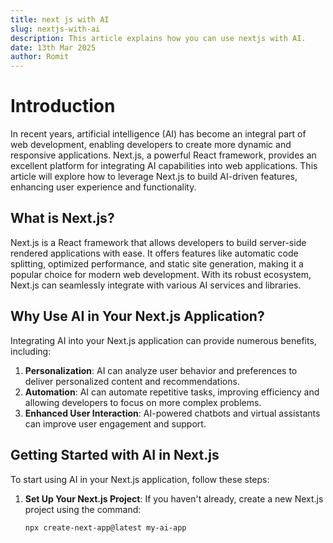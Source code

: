 ```yaml
---
title: next js with AI
slug: nextjs-with-ai
description: This article explains how you can use nextjs with AI.
date: 13th Mar 2025
author: Romit
---
```


# Introduction

In recent years, artificial intelligence (AI) has become an integral part of web development, enabling developers to create more dynamic and responsive applications. Next.js, a powerful React framework, provides an excellent platform for integrating AI capabilities into web applications. This article will explore how to leverage Next.js to build AI-driven features, enhancing user experience and functionality.

## What is Next.js?

Next.js is a React framework that allows developers to build server-side rendered applications with ease. It offers features like automatic code splitting, optimized performance, and static site generation, making it a popular choice for modern web development. With its robust ecosystem, Next.js can seamlessly integrate with various AI services and libraries.

## Why Use AI in Your Next.js Application?

Integrating AI into your Next.js application can provide numerous benefits, including:

1. **Personalization**: AI can analyze user behavior and preferences to deliver personalized content and recommendations.
2. **Automation**: AI can automate repetitive tasks, improving efficiency and allowing developers to focus on more complex problems.
3. **Enhanced User Interaction**: AI-powered chatbots and virtual assistants can improve user engagement and support.

## Getting Started with AI in Next.js

To start using AI in your Next.js application, follow these steps:

1. **Set Up Your Next.js Project**: If you haven't already, create a new Next.js project using the command:
   ```bash
   npx create-next-app@latest my-ai-app